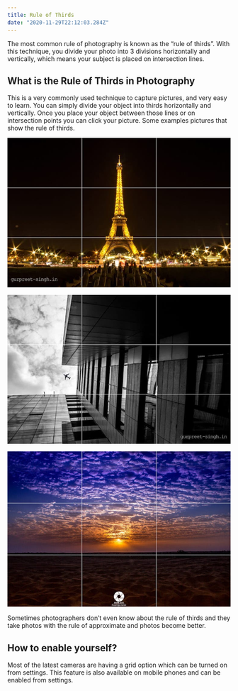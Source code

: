 ```yaml
---
title: Rule of Thirds
date: "2020-11-29T22:12:03.284Z"
---
```

The most common rule of photography is known as the “rule of thirds”. With this technique, you divide your photo into 3 divisions horizontally and vertically, which means your subject is placed on intersection lines.

## What is the Rule of Thirds in Photography

This is a very commonly used technique to capture pictures, and very easy to learn. You can simply divide your object into thirds horizontally and vertically. Once you place your object between those lines or on intersection points you can click your picture. Some examples pictures that show the rule of thirds.

![Rule of third grid](./rule-of-thirds-1.jpeg)

![Rule of third grid](./rule-of-thirds-2.jpeg)

![Rule of third grid](./rule-of-thirds-3.jpeg)

Sometimes photographers don’t even know about the rule of thirds and they take photos with the rule of approximate and photos become better.

## How to enable yourself?

Most of the latest cameras are having a grid option which can be turned on from settings. This feature is also available on mobile phones and can be enabled from settings.